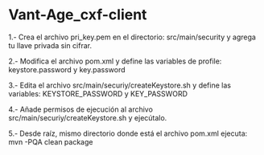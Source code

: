 # Vant-Age_cxf-client

1.- Crea el archivo pri_key.pem en el directorio: src/main/security y agrega tu llave privada sin cifrar.

2.- Modifica el archivo pom.xml y define las variables de profile: keystore.password y key.password

3.- Edita el archivo src/main/securiy/createKeystore.sh y define las variables: KEYSTORE_PASSWORD y KEY_PASSWORD

4.- Añade permisos de ejecución al archivo src/main/securiy/createKeystore.sh y ejecútalo.

5.- Desde raíz, mismo directorio donde está el archivo pom.xml ejecuta: mvn -PQA clean package
